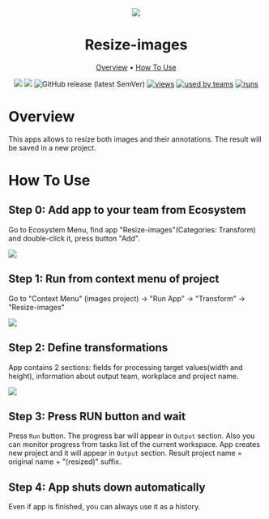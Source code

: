 <div align="center" markdown>
<img src="https://i.imgur.com/R0d7RSW.png"/>

# Resize-images

<p align="center">
  <a href="#Overview">Overview</a> •
  <a href="#How-To-Use">How To Use</a>
</p>


[![](https://img.shields.io/badge/supervisely-ecosystem-brightgreen)](https://ecosystem.supervise.ly/apps/supervisely-ecosystem/resize-images)
[![](https://img.shields.io/badge/slack-chat-green.svg?logo=slack)](https://supervise.ly/slack)
![GitHub release (latest SemVer)](https://img.shields.io/github/v/release/supervisely-ecosystem/resize-images)
[![views](https://app.supervise.ly/public/api/v3/ecosystem.counters?repo=supervisely-ecosystem/resize-images&counter=views&label=views)](https://supervise.ly)
[![used by teams](https://app.supervise.ly/public/api/v3/ecosystem.counters?repo=supervisely-ecosystem/resize-images&counter=downloads&label=used%20by%20teams)](https://supervise.ly)
[![runs](https://app.supervise.ly/public/api/v3/ecosystem.counters?repo=supervisely-ecosystem/resize-images&counter=runs&label=runs)](https://supervise.ly)

</div>

# Overview

This apps allows to resize both images and their annotations. The result  will be saved in a new project. 

# How To Use

## Step 0: Add app to your team from Ecosystem

Go to Ecosystem Menu, find app "Resize-images"(Categories: Transform) and double-click it, press button "Add".

<img src="https://i.imgur.com/yPY9HGj.png"/>

## Step 1: Run from context menu of project

Go to "Context Menu" (images project) -> "Run App" -> "Transform" -> "Resize-images"

<img src="https://i.imgur.com/TRBaxDD.png"/>

## Step 2: Define transformations

App contains 2 sections: fields for processing target values(width and height), information about output team, workplace and project name.

<img src="https://i.imgur.com/yg48K7K.png"/>

## Step 3: Press RUN button and wait

Press `Run` button. The progress bar will appear in `Output` section. Also you can monitor progress from tasks list of the current workspace.
App creates new project and it will appear in `Output` section. Result project name = original name + "(resized)" suffix.

## Step 4: App shuts down automatically

Even if app is finished, you can always use it as a history.
